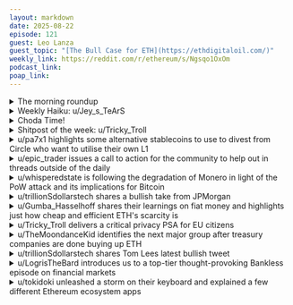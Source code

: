 ```yaml
---
layout: markdown
date: 2025-08-22
episode: 121
guest: Leo Lanza
guest_topic: "[The Bull Case for ETH](https://ethdigitaloil.com/)"
weekly_link: https://reddit.com/r/ethereum/s/Ngsqo1OxOm
podcast_link: 
poap_link: 
---
```



<details markdown=1>
<summary>The morning roundup</summary>
[View on Reddit →](https://reddit.com/r/ethereum/comments/1mwxjkf/comment/na0uyhc/)

[u/FrenktheTank](https://reddit.com/u/FrenktheTank)

> Ethereum

[u/Gumpa-Bucky](https://reddit.com/u/Gumpa-Bucky)

> $4,283 and headed for greatness

[u/alexiskef](https://reddit.com/u/alexiskef)

> 0.038

</details>
<details markdown=1>
<summary>Weekly Haiku: u/Jey_s_TeArS</summary>
[View on Reddit →](https://reddit.com/r/ethereum/comments/1mw1tq5/comment/n9yir1v/)

*Come back to your roots,*

*We grow strong from our disputes,*

*Embracing our doots.*

</details>
<details markdown=1>
<summary>Choda Time!</summary>
[View on Reddit →](https://reddit.com/r/ethereum/comments/1mw1tq5/comment/n9yi4oy/)

༼ つ ◕_◕ ༽つ ETH TAKE MY ENERGY ༼ つ ◕_◕ ༽つ

</details>
<details markdown=1>
<summary>Shitpost of the week: u/Tricky_Troll</summary>
[View on Reddit →](https://reddit.com/r/ethereum/comments/1mqo2qc/daily_general_discussion_august_15_2025/n8toj7n/)

I hereby announce my intention for my company to buy 5% of the ETH supply. Now give me money so I can buy all this ETH.

Woah, that actually worked?!

</details>
<details markdown=1>
<summary>u/pa7x1 highlights some alternative stablecoins to use to divest from Circle who want to utilise their own L1</summary>
[View on Reddit →](https://reddit.com/r/ethereum/comments/1mpr8di/daily_general_discussion_august_14_2025/n8m9e5r/)

If you have USDC or any other Circle minted stablecoins it's a very good moment to consider switching to an alternative that does not intend to migrate to a centralized DB with a bit blockchain buzzword handwaving. Here are some options:

BOLD (Liquity, pure DeFi)

mUSD (~~just announced~~ rumored future stablecoin by Consensys)

PYUSD (Paypal)

EURe/USDe (Monerium)

**This matters way more than you think.** The sooner we vote with our dollars the better.

---

hanniabu: Can't highlight that last line enough. They will try to vampure attack USDC liquidity on Ethereum and migrate it to their chain.

</details>
<details markdown=1>
<summary>u/epic_trader issues a call to action for the community to help out in threads outside of the daily</summary>
[View on Reddit →](https://reddit.com/r/ethereum/comments/1mpr8di/daily_general_discussion_august_14_2025/n8p2wlv/)

Just want to encourage people to visit the other threads on the main sub and comment going forward. There seems to be an increasing number of posts from people who are new to Ethereum and the quality of lots of the replies is garbage. Like so much misinformation and lack of basic understanding.

</details>
<details markdown=1>
<summary>u/whisperedstate is following the degradation of Monero in light of the PoW attack and its implications for Bitcoin</summary>
[View on Reddit →](https://reddit.com/r/ethereum/comments/1mqo2qc/daily_general_discussion_august_15_2025/n8w77df/)

Kraken now suspending Monero deposits/withdrawals. Pretty crazy to see real world attacks on PoW. We've all known here that it's always been inevitable, but this just shows that security degrades if it's not profitable to mine. A lot of people think Bitcoin is immune to this, but on the contrary, every 4 years this becomes more and more inevitable for Bitcoin too. Very bearish for PoW.

</details>
<details markdown=1>
<summary>u/trillionSdollarstech shares a bullish take from JPMorgan</summary>
[View on Reddit →](https://reddit.com/r/ethereum/comments/1mqo2qc/daily_general_discussion_august_15_2025/n8uf6x8/)

> JPMORGAN ANALYSTS: "WE THINK ETHER $ETH IS EMERGING AS A DIRECT WAY TO GAIN EXPOSURE TO THE EXPECTED METEORIC GROWTH IN STABLECOINS AS THE ETHEREUM NETWORK HOSTS MOST OF THESE STABLECOIN ASSETS,"

<https://x.com/scottmelker/status/1956347647960474059>

</details>
<details markdown=1>
<summary>u/Gumba_Hasselhoff shares their learnings on fiat money and highlights just how cheap and efficient ETH's scarcity is</summary>
[View on Reddit →](https://reddit.com/r/ethereum/comments/1mrlbd6/daily_general_discussion_august_16_2025/n8z76ha/)

So I recently read a nice book by German game theorist and economist Christian Rieck called "Fürstengeld, Fiatgeld, Bitcoin" (Duke Money, Fiat Money, Bitcoin). Yes, it's written in German and no official translation exists.

I know Rieck from his Youtube and social media as a rational guy and liked some of his crypto takes I had heard so far, especially as he – coming from traditional finance –  is not particulary cought up in the exisiting narratives of the crypto world, while also not running into the kneejerk reactions against crypto that "normal" economists often do.

The book doesn't mention ETH, and Bitcoin actually not that much either, it's mostly cleaning up with misconceptions about fiat money, that are *very* rampart in crypto circles.

This is not a summary, just a bunch of things which he wrote that I found to be insightful. I'm gonna make multiple parts out of it to keep the size in check (this is part 1). Everything in \[square brackets\] is not from the book but my personal interpretation or from additional research.

**Modern fiat money is the result of two major forces:**

* The historically original function of money is to **mark debt relationships** between people, which quickly changed from individual debt contracts to standardized units, because this fungibility unlocks *enormous* economic efficiency
* This **standardization needs a consensus**, which historically inevitably meant an **authority** like an aristocrat (the duke from the book title), later a central bank, and these days now **decentralisation of this consensus is possible**
* **Scarecity** isn't a first order property of money, it's only adopted because enforcement by legal means alone of legitimacy of money is an *insanely hard* problem, so the adoption of hard limits tends to emerge.
   * **Without scarecity** (like gold backing) illegitimate printing of money would be easy (both for third party forgers and the money emitting authority itself)
   * **Scarecity implies a cost** that has to be carried by someone. If consequently you need gold coins for an entire economy to run on, the work for producing/minting/buying gold coins has to be put in, which at this scale is obviously extremely expensive. Or in other words, it's a lot of work that could have been put into something directly productive instead.
      * \[Proof of stake is historically low in it's production and running cost, although costs are not zero\]

**In conclusion:**

1. **Difficult enforcement** of the legitimacy of money **pushes towards scarecity based** **money**
2. The **cost of scarecity** **pushes away from a scarecity based system**

This resulted in moving from one side to the other and back in this spectrum, for pretty much all of human history; a dynamic I hadn't really grasped before reading the book.

In the modern era enforcement without scarecity has been more doable because of better legal systems, primarily including the separation of central bank and government (money emitter and seniorage profiteur in economic terms)

Which basically works until it doesn't, as seen in a bunch of (hyper)inflation szenarios in the modern era where the central bank happily played their part as government finacier. See also the recent (in historical terms) case of quantitative easing world wide, which is still – in effect – the central bank financing the government. Through more indirect means than before (driving costs for government bonds down by buying on the secondary market) but nontheless.

---

[View on Reddit →](https://reddit.com/r/ethereum/comments/1msi17h/daily_general_discussion_august_17_2025/n95rc54/)

Part 2 of interesting points from the book Fürstengeld, Fiatgeld, Bitcoin (Duke Money, Fiat Money, Bitcoin) by Christian Rieck:

**Misconceptions about fiat money:**

* **The name "fiat" money**: Translates to "Let it be!" or "Let it happen!" which is often portrayed in crypto circles as "happen by state decree", *which is wrong*. The term describes any transactors deciding to declare a debt relationship (i.e. A lends his car to B, they declare a debt relationship, if enforcement here is reliable, A can use the debt contract itself for transactions or as collateral. It functions in effect as fiat money.
* Fiat money is not the same as what Rieck calls **Fürstengeld (duke money)**, where an aristocrat both produces the money as a monopoly and profits by spending it himself (seigniorage). This type of money will reliably collapse in the long term because of misaligned incentives.
* The sum of money in circulation in a fiat money system is caused by economic activity alone (because it's all debt contracts) and **monetary inflation doesn't cause price inflation**. (Sounds counterintuitive at a glance, I know, but there are many examples where money supply has massively risen with population increase or increased productivity per person while price inflation was near zero.)
   * This is contrary to both scarcity based systems (where money is backed by scarcity, not by economic values) and duke money systems (where money isn't backed by anything). **In both of these, monetary inflation will lead to price inflation** pretty reliably.
   * So is the modern monetary system really fiat money? Generally yes, money always comes from debt relationships here, but the lines can start to blur towards duke money when that separation between central bank and government crumbles:
      * In quantitative easing, the central bank is indirectly lending to the government at lower than market rates, in other words, without expectation of getting the money back (because an efficient market rate is the same as the risk adjusted one). **The central bank is effectively financing the government, then leading to actual price inflation**.

**In conclusion:**

In a fiat money system, not the amount of money in circulation defines price inflation, **but the quality of lending does.**

If lending is not backed by real economic value, more money is now existent while real goods are the same as before -> prices go up.

---

[View on Reddit →](https://reddit.com/r/ethereum/comments/1mu98bh/daily_general_discussion_august_19_2025/n9kv4rp/)

Part 3 of interesting points from the book Fürstengeld, Fiatgeld, Bitcoin (Duke Money, Fiat Money, Bitcoin) by Christian Rieck:

**The goddam 2% inflation target that every economist ever agrees upon:**

I feel kinda dumb for this, but this is the first time I think I understood this one (I'll just say *inflation* when I mean *price inflation* here, same for *price deflation*).

The 2% target is generally seen as the sweet spot between low inflation and high inflation:

**Advantages of low inflation:**

* Too high inflation causes self-reinforcing collapse of the currency because no one wants to hold it, I mean, obviously

**Advantages of high inflation:**

* **Incentivizes spending** (also gets an "obviously")
* **Incentivizes lending** (that's the not so intuitive one)
   * For lending happening the **incentive to lend** and the **incentive to borrow** need to be there
   * **During inflation debt loses its value** over time and is easier to be paid back
   * In a deflationary environment, when the money must be paid back, at some point it will be worth more in real value than what was originally lent + an risk adjusted interest rate (+ some more interest to cover the friction caused by the transaction if you want). Even if the lender doesn't intend to make a profit on average he will be getting back more in real value.
   * So, **deflation reduces the incentive to borrow**
      * What about a negative interest rate to cover this problem?
      * Well, lending is an option (just like those financial instruments that are literally called options) which means there is the option, but not the obligation to lend. And **nobody lends for a negative interest rate**, lol.
      * So, **in a deflationary environment the interest rate can lose its ability to adjust for money changing in value over time,** forced by the optionality of lending
   * **Lending is an insane growth motor;** most big investments are made with lent money in some form. Thats why a disincentive to lend can grind an entire economy to stagnation.
   * Theoretically a slight deflation would still work by this framework, but since inflation is hard to control you would want buffers from the target value downwards (until lending starts being disincentivized) and upwards (until the public starts losing trust in the currency)
      * Of course that does not derive the 2% as an exact target, for this big scale empirical testing is necessary

**In conclusion:**

Making any scarcity-based money the "main" transaction money of a society is not good idea. **Growth is hard to achieve in scarcity-based systems.** In fact, it's hard to achieve in any monetary system that can't adjust its supply to economic activity.

</details>
<details markdown=1>
<summary>u/Tricky_Troll delivers a critical privacy PSA for EU citizens</summary>
[View on Reddit →](https://reddit.com/r/ethereum/comments/1msi17h/daily_general_discussion_august_17_2025/n94omw6/)

Not entirely on-topic but privacy and open source encrypted messaging services are under threat by the EU again. They're pushing very hard to get chat control legislation pushed through, despite the ***AI which will scan all of your personal communications*** only having 20% accuracy. So you could be under investigation by the local police for simply asking your local linux nerd "How to kill a child (process) when the parent stops running". In the long run, they could put anything under the scope of illegal activity, including telling people about the ongoing genocide X in location Y which your government is complicit in the killing of innocent people.

Oh and obviously the politicians trying to implement this dystopian suppression of the basic human right to communication would be exempt from having their messages scanned because people in power never ever harm children. You can definitely trust them on that one.

Please. Reach out to your elected officials now! If the EU falls it's only a matter of time before the rest of the western world falls too. I know I won't be the only one getting one step closer to giving up on humanity and therefore not having kids if we continue down that dangerous path. We can’t afford to lose the freedoms western governments post WW2 granted us as we won’t ever get them back at the speed which technology is progressing.

We've beaten this bullshit legislation before and we can do it again. Please do your part.

<https://fightchatcontrol.eu/>

Good Louis Rossman video on the topic here: <https://youtube.com/watch?v=3NyUgv6dpJc>

</details>
<details markdown=1>
<summary>u/TheMoondanceKid identifies the next major group after treasury companies are done buying up ETH</summary>
[View on Reddit →](https://reddit.com/r/ethereum/comments/1msi17h/daily_general_discussion_august_17_2025/n96finn/)

For all the "who is going to buy ETH once the ETH treasury companies are done loading their bags" people:

> Vast majority of investors in BofA global fund manager survey have \*zero\* crypto exposure…
> 
> Of small % who do have exposure, average portfolio allocation = 3.2%.

[https://x.com/NateGeraci/status/1957074513365016952](https://x.com/NateGeraci/status/1957074513365016952)

Trillions of dollars just sitting there waiting to buy your ETH at much higher prices. And you're selling it at $4,500 because we had a little dip and it might be over, or because you made a spreadsheet last year and randomly picked $4,500 as a nice place to sell some. Come on gents (and lady). Hang in there!

</details>
<details markdown=1>
<summary>u/trillionSdollarstech shares Tom Lees latest bullish tweet</summary>
[View on Reddit →](https://reddit.com/r/ethereum/comments/1mtcv5o/daily_general_discussion_august_18_2025/n9cx9kc/)

> TOM LEE: ETHEREUM IS POISED TO LEVERAGE THE WHITE HOUSE GENIUS ACT AND SEC’S PROJECT CRYPTO THE SAME WAY WALL STREET BOOMED AFTER 1971 WHEN THE USD CAME OFF THE GOLD STANDARD
> 
> "The GENIUS Act and SEC's Project Crypto are as transformational to financial services in 2025 as US action on August 15, 1971 ending Bretton Woods and the USD on the gold standard 54 years ago
> 
> This 1971 event was the catalyst for the modernization of Wall Street, creating the iconic Wall Street titans and financial and payment rails of today. These proved to be better investments than gold"

<https://x.com/CryptoGucci/status/1957455836713738447>

</details>
<details markdown=1>
<summary>u/LogrisTheBard introduces us to a top-tier thought-provoking Bankless episode on financial markets</summary>
[View on Reddit →](https://reddit.com/r/ethereum/comments/1mu98bh/daily_general_discussion_august_19_2025/n9lwcxg/)

[This Bankless episode](https://www.youtube.com/watch?v=-LrPKcJ_xjo&ab_channel=Bankless) with Michael Green is amongst the most thought provoking episode I've seen on there in years. It's full of interesting mechanical insights on financial markets. It talks about how low float tokens led to the dotcom stock bubble. It talks about price elasticity like a recent post of mine did and how that changes with market cap and due to compulsive buyers like ETFs. It talks about the demographic/pension crises and some seemingly inevitable market halting events coming at us. It talks about legislative distortions of decisions that have been made without being blanket anti-regulation. It talks about hard currencies in ways that will be quite unfamiliar to those who subscribe to a 21M hard cap and specifically paints Bitcoin as being anti-human innovation while being pro tokenization. He has a rather academic view at times, but it was an interesting watch.

</details>
<details markdown=1>
<summary>u/tokidoki unleashed a storm on their keyboard and explained a few different Ethereum ecosystem apps</summary>
[View on Reddit →](https://reddit.com/r/ethereum/comments/1mv5nq3/daily_general_discussion_august_20_2025/n9ta53i/)

Gonna yap a bit before I get to the useful stuff. &forgive any weird formatting/errors as I'm typing this out on my phone and from memory (and on practically no sleep). Feel free to skip the first paragraph lol So it's been a couple of years since I last logged in, basically since RIF died. Been holding through the peaks and valleys and lurking most days though. I'm glad the daily is more vibrant than ethfinance was after the API changes killed off a lot of the old guard (plus the shedding from the bear, hacks, life in general... RIP JBM, I hope you tamed those demons my dude) but I'm a bit disappointed by how little signal there is in the sub now. I learned about reputable DeFi protocols like Pendle/Morpho from the dailies and through the years have managed to grow my stack significantly. Specifically will like to call out /u/LogrisTheBard (hopefully this tags so he can see lol) since Pendle during the points meta made me a killing. But anyways here's a few protocols and resources I'd recommend for any DeFi newbies and hopefully it will help you build conviction in this glorious asset we call ETH just as it strengthened mine throughout the years. I'll avoid direct links since I'm not sure what's allowed or not but as long as you've got an ad blocker (you do use an ad blocker, right anon?) googling/using the general knowledge resources should get you to the right place. Remember to bookmark the protocols you use regularly as well to avoid misclicks. Also my personal suggestion is don't pirate shit / go to lots of porn sites (horny brain dumb) on the same computer your hot wallet is on. 

**General knowledge:** 

- DefiLlama- gives you a basic overview of protocols, TVL, links to their websites/socials. You can filter the protocols by chain as well so if you know only want something on mainnet/base/arbitrum etc you won't waste anytime. I take TVL as a general measure of trustworthiness and personally anything below $100M TVL I won't touch. 
- ExponentialFi - for the true newbie I'd probably start here. The free education (learn and explore tabs) they have is really good if you have no idea what you're doing. Explaining how DeFi yield works, giving their own assessments of risks and protocol credibility, all things I found quite helpful starting out. Their primary goal is to get you to sign up for their service where they will manage your on-chain funds, but I can't speak about the quality of the service as I've never utilized it. I think its legit though, maybe another member here that's used them can chime in.

**Swaps:**

- CoW swap -- stands for coincidence of wants, charges no fees, generally eeks out a little extra return compared to others and most importantly, moos at you when it finds a match. Much love and highly recommended. IMO no reason to use any other service for swaps. 

**Lending:**

- Aave - it's the big kahoona, you all know it. Battle tried and tested, gone through multiple bears unscathed. You want DeFi at it's safest this is the place. Check out the Umbrella or staking (insurance for AAVE) for what I'd consider the best risk/reward rate possible. 
- Morpho - A competitor to AAVE that initially differentiated themselves by offering slightly better rates by matching users. I think either they or Gearbox were the first to utilize vaults but I'd say vaults are the primary draw these days. You put assets to a vault and the curator splits it among protocols to generate yield. Higher risk than AAVE but not particularly dangerous (IIRC most vaults are around an up to 2% chance yearly to lose up to \~10% of assets). Read the risk reports under the vault for the methodology and explanation. But stick with the whitelisted vaults and you should be chill.
- Pendle - big breakthrough here was in offering fixed rates and splitting yield. During points mania PT (principle token) Eth derivatives just printed money. I think I was getting \~40% APY at one point. Those days are past us but being able to lock in a fixed rate is still worthwhile. Just be mindful that its locked and trying to redeem early can cause significant loss. An example is when the redemption rates suddenly changed for USD0++ (from 1:1 to 1:0.85 IIRC) and people that were holding PT got hammered.  

Now to a protocol I've been researching and I hope some other experienced members can chime in on -- Summer fi recently launched their lazy summer protocol (TVL ~120M, combined total of ~$450M) which is an aggregator built on top of Morpho/Euler/Gearbox vaults that automatically redistributes according to rates. The onboarding process appeared suspiciously easy, +a mix of AI buzzwords and dedicated support agents gave me a great deal of pause initially, but further research has me convinced its not a scam/honeypot. Note this is still significantly higher risk than say Morpho alone, as summer is built on top of other protocols and vaults so you're taking on protocol, vault and asset risk. Yield is highly attractive despite the 1% management fee as they will be launching their token soon (I recommend dropping the marketcap assumption for SUMR down to at most $100M from their assumption of $250M... Morpho is about 8 times larger at $4B TVL protocol and token is only \~$700M mcap). The automated reallocating is nice if you are frequently swapping in and out of vaults chasing yield (similar to Beefy finance for LPs). Logris if you've already desposited into the protocol dm me your referral code (or if mods allow post below so others use it too) as I'm happy to give you a little extra yield as a thank you for all the opportunities you've shared over the years. 

Anyways, if you've made it this far thanks for reading and feel free to tell me how I got all this wrong lol Going back to lurking now. Stay strong Eth fam and remember you do NOT kill the golden goose.

o7

</details>
